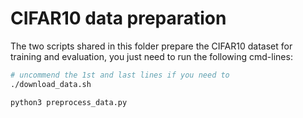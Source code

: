 # CIFAR10 data preparation

The two scripts shared in this folder prepare the CIFAR10 dataset for training and evaluation, you just need to run the following cmd-lines:

```sh
# uncommend the 1st and last lines if you need to
./download_data.sh

python3 preprocess_data.py
```